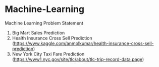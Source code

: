 # Machine-Learning
Machine Learning Problem Statement
1. Big Mart Sales Prediction
2. Health Insurance Cross Sell Prediction (https://www.kaggle.com/anmolkumar/health-insurance-cross-sell-prediction)
3. New York City Taxi Fare Prediction  (https://www1.nyc.gov/site/tlc/about/tlc-trip-record-data.page)
